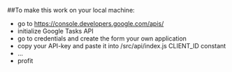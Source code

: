 ##To make this work on your local machine:
* go to https://console.developers.google.com/apis/
* initialize Google Tasks API
* go to credentials and create the form your own application
* copy your API-key and paste it into /src/api/index.js CLIENT_ID constant
* ...
* profit

